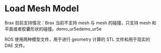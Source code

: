# Load Mesh Model
Brax 目前支持情况：Brax 当前不支持 mesh 与 mesh 的碰撞，只支持 mesh 和平面或者胶囊形状的碰撞。demo_ur5edemo_ur5e

ROS 使用两种模型文件，用于进行 geometry 计算的 STL 文件和用于现实的 DAE 文件。